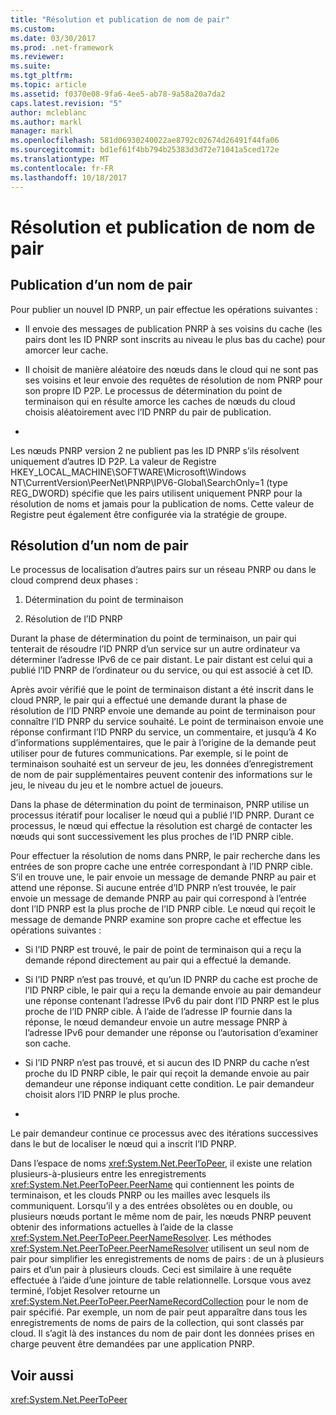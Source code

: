 ```yaml
---
title: "Résolution et publication de nom de pair"
ms.custom: 
ms.date: 03/30/2017
ms.prod: .net-framework
ms.reviewer: 
ms.suite: 
ms.tgt_pltfrm: 
ms.topic: article
ms.assetid: f0370e08-9fa6-4ee5-ab78-9a58a20a7da2
caps.latest.revision: "5"
author: mcleblanc
ms.author: markl
manager: markl
ms.openlocfilehash: 581d06930240022ae8792c02674d26491f44fa06
ms.sourcegitcommit: bd1ef61f4bb794b25383d3d72e71041a5ced172e
ms.translationtype: MT
ms.contentlocale: fr-FR
ms.lasthandoff: 10/18/2017
---
```

# <a name="peer-name-publication-and-resolution"></a>Résolution et publication de nom de pair
## <a name="publishing-a-peer-name"></a>Publication d’un nom de pair  
 Pour publier un nouvel ID PNRP, un pair effectue les opérations suivantes :  
  
-   Il envoie des messages de publication PNRP à ses voisins du cache (les pairs dont les ID PNRP sont inscrits au niveau le plus bas du cache) pour amorcer leur cache.  
  
-   Il choisit de manière aléatoire des nœuds dans le cloud qui ne sont pas ses voisins et leur envoie des requêtes de résolution de nom PNRP pour son propre ID P2P. Le processus de détermination du point de terminaison qui en résulte amorce les caches de nœuds du cloud choisis aléatoirement avec l’ID PNRP du pair de publication.  
  
-  
  
 Les nœuds PNRP version 2 ne publient pas les ID PNRP s’ils résolvent uniquement d’autres ID P2P. La valeur de Registre HKEY_LOCAL_MACHINE\SOFTWARE\Microsoft\Windows NT\CurrentVersion\PeerNet\PNRP\IPV6-Global\SearchOnly=1 (type REG_DWORD) spécifie que les pairs utilisent uniquement PNRP pour la résolution de noms et jamais pour la publication de noms. Cette valeur de Registre peut également être configurée via la stratégie de groupe.  
  
## <a name="resolving-a-peer-name"></a>Résolution d’un nom de pair  
 Le processus de localisation d’autres pairs sur un réseau PNRP ou dans le cloud comprend deux phases :  
  
1.  Détermination du point de terminaison  
  
2.  Résolution de l’ID PNRP  
  
 Durant la phase de détermination du point de terminaison, un pair qui tenterait de résoudre l’ID PNRP d’un service sur un autre ordinateur va déterminer l’adresse IPv6 de ce pair distant.  Le pair distant est celui qui a publié l’ID PNRP de l’ordinateur ou du service, ou qui est associé à cet ID.  
  
 Après avoir vérifié que le point de terminaison distant a été inscrit dans le cloud PNRP, le pair qui a effectué une demande durant la phase de résolution de l’ID PNRP envoie une demande au point de terminaison pour connaître l’ID PNRP du service souhaité. Le point de terminaison envoie une réponse confirmant l’ID PNRP du service, un commentaire, et jusqu’à 4 Ko d’informations supplémentaires, que le pair à l’origine de la demande peut utiliser pour de futures communications. Par exemple, si le point de terminaison souhaité est un serveur de jeu, les données d’enregistrement de nom de pair supplémentaires peuvent contenir des informations sur le jeu, le niveau du jeu et le nombre actuel de joueurs.  
  
 Dans la phase de détermination du point de terminaison, PNRP utilise un processus itératif pour localiser le nœud qui a publié l’ID PNRP. Durant ce processus, le nœud qui effectue la résolution est chargé de contacter les nœuds qui sont successivement les plus proches de l’ID PNRP cible.  
  
 Pour effectuer la résolution de noms dans PNRP, le pair recherche dans les entrées de son propre cache une entrée correspondant à l’ID PNRP cible. S’il en trouve une, le pair envoie un message de demande PNRP au pair et attend une réponse. Si aucune entrée d’ID PNRP n’est trouvée, le pair envoie un message de demande PNRP au pair qui correspond à l’entrée dont l’ID PNRP est la plus proche de l’ID PNRP cible. Le nœud qui reçoit le message de demande PNRP examine son propre cache et effectue les opérations suivantes :  
  
-   Si l’ID PNRP est trouvé, le pair de point de terminaison qui a reçu la demande répond directement au pair qui a effectué la demande.  
  
-   Si l’ID PNRP n’est pas trouvé, et qu’un ID PNRP du cache est proche de l’ID PNRP cible, le pair qui a reçu la demande envoie au pair demandeur une réponse contenant l’adresse IPv6 du pair dont l’ID PNRP est le plus proche de l’ID PNRP cible. À l’aide de l’adresse IP fournie dans la réponse, le nœud demandeur envoie un autre message PNRP à l’adresse IPv6 pour demander une réponse ou l’autorisation d’examiner son cache.  
  
-   Si l’ID PNRP n’est pas trouvé, et si aucun des ID PNRP du cache n’est proche du ID PNRP cible, le pair qui reçoit la demande envoie au pair demandeur une réponse indiquant cette condition. Le pair demandeur choisit alors l’ID PNRP le plus proche.  
  
-  
  
 Le pair demandeur continue ce processus avec des itérations successives dans le but de localiser le nœud qui a inscrit l’ID PNRP.  
  
 Dans l’espace de noms <xref:System.Net.PeerToPeer>, il existe une relation plusieurs-à-plusieurs entre les enregistrements <xref:System.Net.PeerToPeer.PeerName> qui contiennent les points de terminaison, et les clouds PNRP ou les mailles avec lesquels ils communiquent. Lorsqu’il y a des entrées obsolètes ou en double, ou plusieurs nœuds portant le même nom de pair, les nœuds PNRP peuvent obtenir des informations actuelles à l’aide de la classe <xref:System.Net.PeerToPeer.PeerNameResolver>. Les méthodes <xref:System.Net.PeerToPeer.PeerNameResolver> utilisent un seul nom de pair pour simplifier les enregistrements de noms de pairs : de un à plusieurs pairs et d’un pair à plusieurs clouds. Ceci est similaire à une requête effectuée à l’aide d’une jointure de table relationnelle. Lorsque vous avez terminé, l’objet Resolver retourne un <xref:System.Net.PeerToPeer.PeerNameRecordCollection> pour le nom de pair spécifié.  Par exemple, un nom de pair peut apparaître dans tous les enregistrements de noms de pairs de la collection, qui sont classés par cloud. Il s’agit là des instances du nom de pair dont les données prises en charge peuvent être demandées par une application PNRP.  
  
## <a name="see-also"></a>Voir aussi  
 <xref:System.Net.PeerToPeer>

